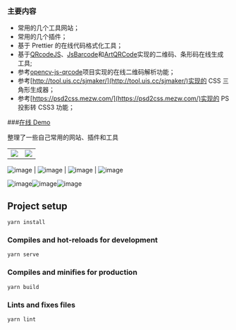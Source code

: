 ### 主要内容

- 常用的几个工具网站；
- 常用的几个插件；
- 基于 Prettier 的在线代码格式化工具；
- 基于[QRcodeJS](https://github.com/davidshimjs/qrcodejs)、[JsBarcode](https://github.com/lindell/JsBarcode)和[ArtQRCode](https://github.com/252860883/ArtQRCode)实现的二维码、条形码在线生成工具;
- 参考[opencv-js-qrcode](https://github.com/leidenglai/opencv-js-qrcode)项目实现的在线二维码解析功能；
- 参考[http://tool.uis.cc/sjmaker/](http://tool.uis.cc/sjmaker/)实现的 CSS 三角形生成器；
- 参考[https://psd2css.mezw.com/](https://psd2css.mezw.com/)实现的 PS 投影转 CSS3 功能；

###[在线 Demo](https://fee-ing.github.io/Fee-notes/#/)

整理了一些自己常用的网站、插件和工具

|                                                                                  |                                                                                  |
| -------------------------------------------------------------------------------- | -------------------------------------------------------------------------------- |
| <img src="https://github.com/Fee-ing/previewImages/blob/master/Fee-notes/1.png"> | <img src="https://github.com/Fee-ing/previewImages/blob/master/Fee-notes/2.png"> |

![image](https://github.com/Fee-ing/previewImages/blob/master/Fee-notes/1.png) | ![image](https://github.com/Fee-ing/previewImages/blob/master/Fee-notes/2.png) | ![image](https://github.com/Fee-ing/previewImages/blob/master/Fee-notes/3.png) | ![image](https://github.com/Fee-ing/previewImages/blob/master/Fee-notes/4.png)

![image](https://github.com/Fee-ing/previewImages/blob/master/Fee-notes/5.png)![image](https://github.com/Fee-ing/previewImages/blob/master/Fee-notes/6.png)![image](https://github.com/Fee-ing/previewImages/blob/master/Fee-notes/7.png)

## Project setup

```
yarn install
```

### Compiles and hot-reloads for development

```
yarn serve
```

### Compiles and minifies for production

```
yarn build
```

### Lints and fixes files

```
yarn lint
```
